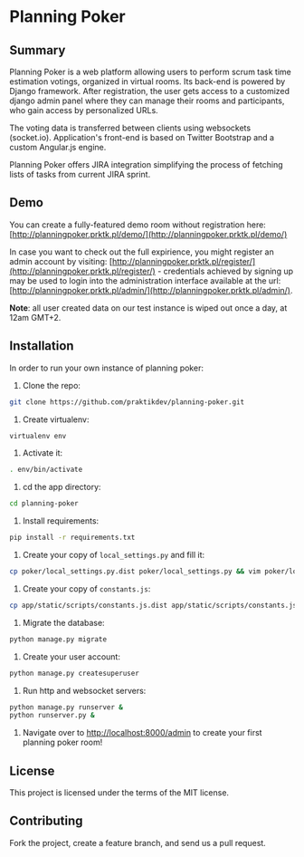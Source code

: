 # Planning Poker

## Summary

Planning Poker is a web platform allowing users to perform scrum task time estimation votings, organized in virtual rooms. Its back-end is powered by Django framework. After registration, the user gets access to a customized django admin panel where they can manage their rooms and participants, who gain access by personalized URLs.

The voting data is transferred between clients using websockets (socket.io). Application's front-end is based on Twitter Bootstrap and a custom Angular.js engine. 

Planning Poker offers JIRA integration simplifying the process of fetching lists of tasks from current JIRA sprint.

## Demo

You can create a fully-featured demo room without registration here: [http://planningpoker.prktk.pl/demo/](http://planningpoker.prktk.pl/demo/)

In case you want to check out the full expirience, you might register an admin account by visiting: [http://planningpoker.prktk.pl/register/](http://planningpoker.prktk.pl/register/) - credentials achieved by signing up may be used to login into the administration interface available at the url: [http://planningpoker.prktk.pl/admin/](http://planningpoker.prktk.pl/admin/).

**Note**: all user created data on our test instance is wiped out once a day, at 12am GMT+2.

## Installation

In order to run your own instance of planning poker:

1. Clone the repo:

 ```bash
git clone https://github.com/praktikdev/planning-poker.git
```

1. Create virtualenv:

 ```bash
virtualenv env
```

1. Activate it:

 ```bash
. env/bin/activate
```

1. cd the app directory:

 ```bash
cd planning-poker
```

1. Install requirements:

 ```bash
pip install -r requirements.txt
```

1. Create your copy of `local_settings.py` and fill it:

 ```bash
cp poker/local_settings.py.dist poker/local_settings.py && vim poker/local_settings.py
```

1. Create your copy of `constants.js`:

 ```bash
cp app/static/scripts/constants.js.dist app/static/scripts/constants.js
```

1. Migrate the database:

 ```bash
python manage.py migrate
```

1. Create your user account:

 ```bash
python manage.py createsuperuser
```

1. Run http and websocket servers:

 ```bash
python manage.py runserver &
python runserver.py &
```

1. Navigate over to [http://localhost:8000/admin](http://localhost:8000/admin) to create your first planning poker room!

## License

This project is licensed under the terms of the MIT license.

## Contributing

Fork the project, create a feature branch, and send us a pull request.